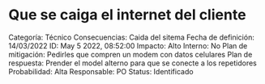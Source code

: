 # Que se caiga el internet del cliente

Categoría: Técnico
Consecuencias: Caida del sitema
Fecha de definición: 14/03/2022
ID: May 5 2022, 08:52:00
Impacto: Alto
Interno: No
Plan de mitigación: Pedirles que compren un modem con datos celulares
Plan de respuesta: Prender el model alterno para que se conecte a los repetidores
Probabilidad: Alta
Responsable: PO
Status: Identificado
